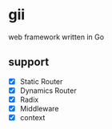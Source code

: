 # gii

web framework written in Go

## support

- [x] Static Router
- [x] Dynamics Router
- [x] Radix
- [x] Middleware
- [x] context